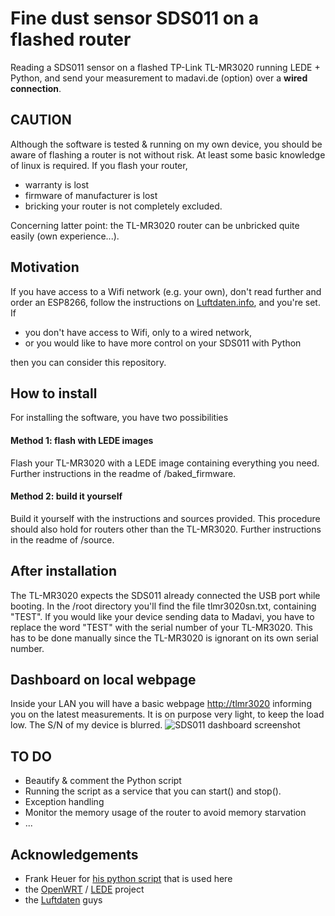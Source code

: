 # Fine dust sensor SDS011 on a flashed router
Reading a SDS011 sensor on a flashed TP-Link TL-MR3020 running LEDE + Python, and send your measurement to madavi.de (option) over a **wired connection**.


## CAUTION
Although the software is tested & running on my own device, you should be aware of flashing a router is not without risk.
At least some basic knowledge of linux is required.
If you flash your router,
- warranty is lost
- firmware of manufacturer is lost
- bricking your router is not completely excluded.

Concerning latter point: the TL-MR3020 router can be unbricked quite easily (own experience...).

## Motivation
If you have access to a Wifi network (e.g. your own), don't read further and order an ESP8266, follow the instructions on [Luftdaten.info](http://luftdaten.info), and you're set.
If
- you don't have access to Wifi, only to a wired network,
- or you would like to have more control on your SDS011 with Python

then you can consider this repository.

## How to install
For installing the software, you have two possibilities
#### Method 1: flash with LEDE images
Flash your TL-MR3020 with a LEDE image containing everything you need.
Further instructions in the readme of /baked_firmware.
#### Method 2: build it yourself
Build it yourself with the instructions and sources provided.
This procedure should also hold for routers other than the TL-MR3020.
Further instructions in the readme of /source.

## After installation
The TL-MR3020 expects the SDS011 already connected the USB port while booting.
In the /root directory you'll find the file tlmr3020sn.txt, containing "TEST".
If you would like your device sending data to Madavi, you have to replace the word "TEST" with the serial number of your TL-MR3020. This has to be done manually since the TL-MR3020 is ignorant on its own serial number.

## Dashboard on local webpage
Inside your LAN you will have a basic webpage [http://tlmr3020](http://tlmr3020/)
informing you on the latest measurements.
It is on purpose very light, to keep the load low. The S/N of my device is blurred.
![SDS011 dashboard screenshot](https://github.com/mrtnrey/sds011/blob/master/imgs/SDS011dashbrd.jpg)

## TO DO
- Beautify & comment the Python script
- Running the script as a service that you can start() and stop().
- Exception handling
- Monitor the memory usage of the router to avoid memory starvation
- ...

## Acknowledgements
- Frank Heuer for [his python script](https://gitlab.com/frankrich/sds011_particle_sensor) that is used here
- the [OpenWRT](https://www.openwrt.org) / [LEDE](https://lede-project.org) project
- the [Luftdaten](http://luftdaten.info) guys

